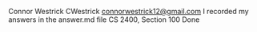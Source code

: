 Connor Westrick
CWestrick
connorwestrick12@gmail.com
I recorded my answers in the answer.md file
CS 2400, Section 100
Done
